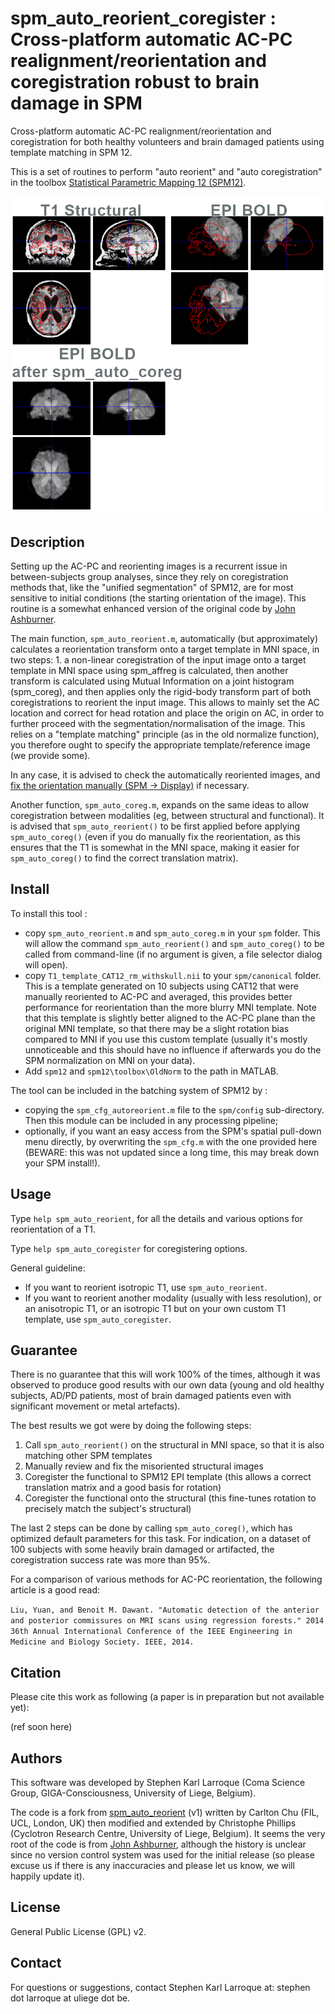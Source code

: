 # spm_auto_reorient_coregister : Cross-platform automatic AC-PC realignment/reorientation and coregistration robust to brain damage in SPM

Cross-platform automatic AC-PC realignment/reorientation and coregistration for both healthy volunteers and brain damaged patients using template matching in SPM 12.

This is a set of routines to perform "auto reorient" and "auto coregistration" in the toolbox [Statistical Parametric Mapping 12 (SPM12)](https://www.fil.ion.ucl.ac.uk/spm/).

![Automatic coregistration example using spm_auto_coreg.m](img/coreg.png)

## Description
Setting up the AC-PC and reorienting images is a recurrent issue in between-subjects group analyses, since they rely on coregistration methods that, like the "unified segmentation" of SPM12, are for most sensitive to initial conditions (the starting orientation of the image). This routine is a somewhat enhanced version of the original code by [John Ashburner](https://en.wikibooks.org/wiki/SPM/How-to#How_to_automatically_reorient_images?).

The main function, `spm_auto_reorient.m`, automatically (but approximately) calculates a reorientation transform onto a target template in MNI space, in two steps: 1. a non-linear coregistration of the input image onto a target template in MNI space using spm_affreg is calculated, then another transform is calculated using Mutual Information on a joint histogram (spm_coreg), and then applies only the rigid-body transform part of both coregistrations to reorient the input image. This allows to mainly set the AC location and correct for head rotation and place the origin on AC, in order to further proceed with the segmentation/normalisation of the image. This relies on a "template matching" principle (as in the old normalize function), you therefore ought to specify the appropriate template/reference image (we provide some).

In any case, it is advised to check the automatically reoriented images, and [fix the orientation manually (SPM -> Display)](https://en.wikibooks.org/wiki/SPM/How-to#How_to_manually_change_the_orientation_of_an_image?) if necessary.

Another function, `spm_auto_coreg.m`, expands on the same ideas to allow coregistration between modalities (eg, between structural and functional). It is advised that `spm_auto_reorient()` to be first applied before applying `spm_auto_coreg()` (even if you do manually fix the reorientation, as this ensures that the T1 is somewhat in the MNI space, making it easier for `spm_auto_coreg()` to find the correct translation matrix).

## Install

To install this tool :
* copy `spm_auto_reorient.m` and `spm_auto_coreg.m` in your `spm` folder. This will allow the command `spm_auto_reorient()` and `spm_auto_coreg()` to be called from command-line (if no argument is given, a file selector dialog will open).
* copy `T1_template_CAT12_rm_withskull.nii` to your `spm/canonical` folder. This is a template generated on 10 subjects using CAT12 that were manually reoriented to AC-PC and averaged, this provides better performance for reorientation than the more blurry MNI template. Note that this template is slightly better aligned to the AC-PC plane than the original MNI template, so that there may be a slight rotation bias compared to MNI if you use this custom template (usually it's mostly unnoticeable and this should have no influence if afterwards you do the SPM normalization on MNI on your data).
* Add `spm12` and `spm12\toolbox\OldNorm` to the path in MATLAB.

The tool can be included in the batching system of SPM12 by : 
- copying the `spm_cfg_autoreorient.m` file to the `spm/config` sub-directory. Then this module can be included in any processing pipeline;
- optionally, if you want an easy access from the SPM's spatial pull-down menu directly, by overwriting the `spm_cfg.m` with the one provided here (BEWARE: this was not updated since a long time, this may break down your SPM install!).

## Usage

Type `help spm_auto_reorient`, for all the details and various options for reorientation of a T1.

Type `help spm_auto_coregister` for coregistering options.

General guideline:

* If you want to reorient isotropic T1, use `spm_auto_reorient`.
* If you want to reorient another modality (usually with less resolution), or an anisotropic T1, or an isotropic T1 but on your own custom T1 template, use `spm_auto_coregister`.

## Guarantee
There is no guarantee that this will work 100% of the times, although it was observed to produce good results with our own data (young and old healthy subjects, AD/PD patients, most of brain damaged patients even with significant movement or metal artefacts).

The best results we got were by doing the following steps:
1. Call `spm_auto_reorient()` on the structural in MNI space, so that it is also matching other SPM templates
2. Manually review and fix the misoriented structural images
3. Coregister the functional to SPM12 EPI template (this allows a correct translation matrix and a good basis for rotation)
4. Coregister the functional onto the structural (this fine-tunes rotation to precisely match the subject's structural)

The last 2 steps can be done by calling `spm_auto_coreg()`, which has optimized default parameters for this task. For indication, on a dataset of 100 subjects with some heavily brain damaged or artifacted, the coregistration success rate was more than 95%.

For a comparison of various methods for AC-PC reorientation, the following article is a good read:

`Liu, Yuan, and Benoit M. Dawant. "Automatic detection of the anterior and posterior commissures on MRI scans using regression forests." 2014 36th Annual International Conference of the IEEE Engineering in Medicine and Biology Society. IEEE, 2014.`

## Citation

Please cite this work as following (a paper is in preparation but not available yet):

(ref soon here)

## Authors

This software was developed by Stephen Karl Larroque (Coma Science Group, GIGA-Consciousness, University of Liege, Belgium).

The code is a fork from [spm_auto_reorient](<https://github.com/CyclotronResearchCentre/spm_auto_reorient>) (v1) written by Carlton Chu (FIL, UCL, London, UK) then modified and extended by Christophe Phillips (Cyclotron Research Centre, University of Liege, Belgium). It seems the very root of the code is from [John Ashburner](https://en.wikibooks.org/wiki/SPM/How-to#How_to_automatically_reorient_images?), although the history is unclear since no version control system was used for the initial release (so please excuse us if there is any inaccuracies and please let us know, we will happily update it).

## License
General Public License (GPL) v2.

## Contact
For questions or suggestions, contact Stephen Karl Larroque at: stephen dot larroque at uliege dot be.
